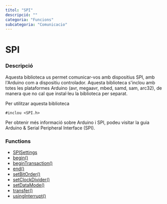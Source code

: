 ```yaml
---
títol: "SPI"
descripció: ""
categoria: "Funcions"
subcategoria: "Comunicacio"
---
```


# SPI

### Descripció

Aquesta biblioteca us permet comunicar-vos amb dispositius SPI, amb l'Arduino com a dispositiu controlador. Aquesta biblioteca s'inclou amb totes les plataformes Arduino (avr, megaavr, mbed, samd, sam, arc32), de manera que no cal que instal·leu la biblioteca per separat.

Per utilitzar aquesta biblioteca

```
#inclou <SPI.h>
```

Per obtenir més informació sobre Arduino i SPI, podeu visitar la guia Arduino & Serial Peripheral Interface (SPI).

### Functions

* [SPISettings](./spi/SPISettings.md)
* [begin()](./spi/SPIbegin.md)
* [beginTransaction()](./spi/SPIbeginTransaction.md)
* [end()](./spi/SPIend.md)
* [setBitOrder()](./spi/SPIsetBitOrder.md)
* [setClockDivider()](./spi/SPIsetClockDivider.md)
* [setDataMode()](./spi/SPIsetDataMode.md)
* [transfer()](./spi/SPItransfer.md)
* [usingInterrupt()](./spi/SPIusingInterrupt.md)
